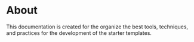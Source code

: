 # About

This documentation is created for the organize the best tools, techniques, and practices for the development of the starter templates.
